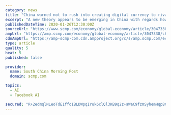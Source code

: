 ```yaml
---
category: news
title: "China warned not to rush into creating digital currency to rival Facebook’s Libra, instead join global debate"
excerpt: "A new theory appears to be emerging in China with regards how it should cope with the potential challenges from Facebook’s blockchain digital currency Libra ... for our 50% early bird offer from SCMP Research: China AI Report. The all new SCMP China AI Report gives you exclusive first-hand insights and analysis into the latest industry ..."
publishedDateTime: 2020-01-26T12:30:00Z
sourceUrl: "https://www.scmp.com/economy/global-economy/article/3047338/china-warned-not-rush-creating-digital-currency-rival"
ampUrl: "https://amp.scmp.com/economy/global-economy/article/3047338/china-warned-not-rush-creating-digital-currency-rival"
cdnAmpUrl: "https://amp-scmp-com.cdn.ampproject.org/c/s/amp.scmp.com/economy/global-economy/article/3047338/china-warned-not-rush-creating-digital-currency-rival"
type: article
quality: 5
heat: 5
published: false

provider:
  name: South China Morning Post
  domain: scmp.com

topics:
  - AI
  - Facebook AI

secured: "R+2edmqlNLeoTdE1ffoIBLDWpqIruk6clQl3KB9q2z+aWaC9fzmSyhemHqpBC830weNq0eVvaoIFcJp6foEkOuMgV9vVM9LiOP0V/CvbjzgGdYNBgcFTtOya/zfVFF2PMKxRUbuNV0YzcTus+kTfRbnKi719hNenIHX76b31qDhAvSXCBd+UXTM3pyflvvoLt1L2Oo+os8riO5nsJvvGcnSH4uNidRaglX0xOKuiBY3XYlH0dwCxSY5H7gV4dWroXShNVguFeMxFRoqZr4bN+nFXUm2QEd87HOgv4YJZkIHwevEog9KBwJlQCa+FTy83rbVZGSDempW3QwWW6FbhzsYaZuCtqZf9Ti6Fx0gfBgjZGmO+zA2Cq+7FkULwtyIh3N0rPiHzDFf6oNnlDHyosqUWObDguKaTNSP2Tv+0pXV8F2tfCZugnZNpJbNzW6Hb76ahrGo1C+py13nt2DoOkPezmErOQgWCP94HLxDfIM0=;A7ngFjnU3dwlcV6YeB746Q=="
---
```


